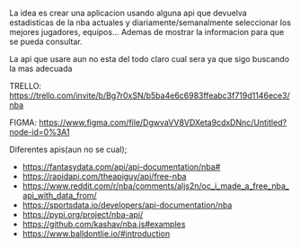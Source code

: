 La idea es crear una aplicacion usando alguna api que devuelva estadisticas de la nba actuales y diariamente/semanalmente seleccionar los mejores jugadores, equipos...
Ademas de mostrar la informacion para que se pueda consultar.

La api que usare aun no esta del todo claro cual sera ya que sigo buscando la mas adecuada


TRELLO: https://trello.com/invite/b/Bg7r0xSN/b5ba4e6c6983ffeabc3f719d1146ece3/nba

FIGMA: https://www.figma.com/file/DgwvaVV8VDXeta9cdxDNnc/Untitled?node-id=0%3A1

Diferentes apis(aun no se cual);
- https://fantasydata.com/api/api-documentation/nba#
- https://rapidapi.com/theapiguy/api/free-nba
- https://www.reddit.com/r/nba/comments/aljs2n/oc_i_made_a_free_nba_api_with_data_from/
- https://sportsdata.io/developers/api-documentation/nba
- https://pypi.org/project/nba-api/
- https://github.com/kashav/nba.js#examples
- https://www.balldontlie.io/#introduction
